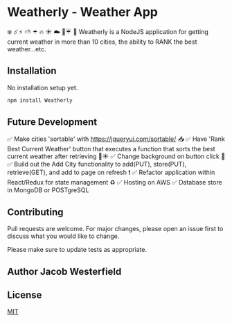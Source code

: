 # Weatherly - Weather App

  ❄️ ☄️⚡️ ⛅️ ☂️ 🔥 ☀️ ☁️ 💨☔️ 🌊 Weatherly is a NodeJS application for getting current weather in more than 10 cities, the ability to RANK the best weather...etc.

## Installation

No installation setup yet. 

```bash
npm install Weatherly
```

## Future Development
✅ Make cities 'sortable' with https://jqueryui.com/sortable/ 📥
✅ Have 'Rank Best Current Weather' button that executes a function that sorts the best current weather after retrieving 🔘☀️
✅ Change background on button click 🔘
✅ Build out the Add City functionality to add(PUT), store(PUT), retrieve(GET), and add to page on refresh ❗ 
✅ Refactor application within React/Redux for state management ♻️
✅ Hosting on AWS
✅ Database store in MongoDB or POSTgreSQL

## Contributing
Pull requests are welcome. For major changes, please open an issue first to discuss what you would like to change.

Please make sure to update tests as appropriate.

## Author Jacob Westerfield

## License
[MIT](https://choosealicense.com/licenses/mit/)
